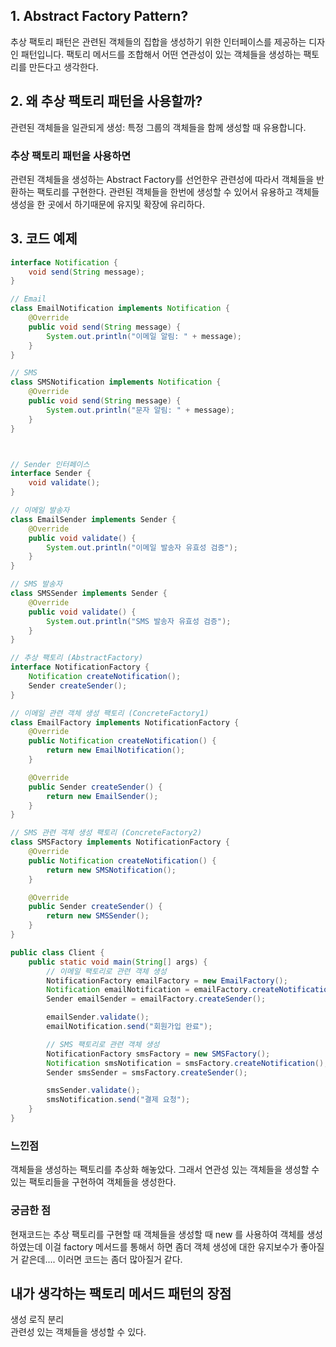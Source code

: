 ## 1. Abstract Factory Pattern?

추상 팩토리 패턴은 관련된 객체들의 집합을 생성하기 위한 인터페이스를 제공하는 디자인 패턴입니다. 팩토리 메서드를 조합해서 어떤 연관성이 있는 객체들을 생성하는 팩토리를 만든다고 생각한다.

## 2. 왜 추상 팩토리 패턴을 사용할까?
관련된 객체들을 일관되게 생성: 특정 그룹의 객체들을 함께 생성할 때 유용합니다.

### 추상 팩토리 패턴을 사용하면
관련된 객체들을 생성하는 Abstract Factory를 선언한우 관련성에 따라서 객체들을 반환하는 팩토리를 구현한다.
관련된 객체들을 한번에 생성할 수 있어서 유용하고 객체들 생성을 한 곳에서 하기때문에 유지및 확장에 유리하다.

## 3. 코드 예제
```java
interface Notification {
    void send(String message);
}

// Email
class EmailNotification implements Notification {
    @Override
    public void send(String message) {
        System.out.println("이메일 알림: " + message);
    }
}

// SMS
class SMSNotification implements Notification {
    @Override
    public void send(String message) {
        System.out.println("문자 알림: " + message);
    }
}



// Sender 인터페이스 
interface Sender {
    void validate();
}

// 이메일 발송자
class EmailSender implements Sender {
    @Override
    public void validate() {
        System.out.println("이메일 발송자 유효성 검증");
    }
}

// SMS 발송자
class SMSSender implements Sender {
    @Override
    public void validate() {
        System.out.println("SMS 발송자 유효성 검증");
    }
}

// 추상 팩토리 (AbstractFactory)
interface NotificationFactory {
    Notification createNotification();
    Sender createSender();
}

// 이메일 관련 객체 생성 팩토리 (ConcreteFactory1)
class EmailFactory implements NotificationFactory {
    @Override
    public Notification createNotification() {
        return new EmailNotification();
    }

    @Override
    public Sender createSender() {
        return new EmailSender();
    }
}

// SMS 관련 객체 생성 팩토리 (ConcreteFactory2)
class SMSFactory implements NotificationFactory {
    @Override
    public Notification createNotification() {
        return new SMSNotification();
    }

    @Override
    public Sender createSender() {
        return new SMSSender();
    }
}

public class Client {
    public static void main(String[] args) {
        // 이메일 팩토리로 관련 객체 생성
        NotificationFactory emailFactory = new EmailFactory();
        Notification emailNotification = emailFactory.createNotification();
        Sender emailSender = emailFactory.createSender();

        emailSender.validate();
        emailNotification.send("회원가입 완료");

        // SMS 팩토리로 관련 객체 생성
        NotificationFactory smsFactory = new SMSFactory();
        Notification smsNotification = smsFactory.createNotification();
        Sender smsSender = smsFactory.createSender();

        smsSender.validate();
        smsNotification.send("결제 요청");
    }
}
```

### 느낀점  
객체들을 생성하는 팩토리를 추상화 해놓았다. 그래서 연관성 있는 객체들을 생성할 수 있는 팩토리들을 구현하여 객체들을 생성한다.

### 궁금한 점 
현재코드는 추상 팩토리를 구현할 때 객체들을 생성할 때 new 를 사용하여 객체를 생성하였는데 이걸 factory 메서드를 통해서 하면 좀더 객체 생성에 대한 유지보수가 좋아질거 같은데.... 이러면 코드는 좀더 많아질거 같다.

## 내가 생각하는 팩토리 메서드 패턴의 장점
생성 로직 분리  
관련성 있는 객체들을 생성할 수 있다.